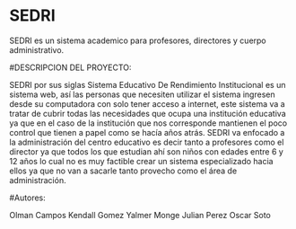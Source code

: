 # SEDRI
SEDRI es un sistema academico para profesores, directores y cuerpo administrativo.


#DESCRIPCION DEL PROYECTO:

SEDRI por sus siglas Sistema Educativo De Rendimiento Institucional es un sistema web, 
así las personas que necesiten utilizar el sistema ingresen desde su computadora con solo tener acceso a internet, 
este sistema va a tratar de cubrir todas las necesidades que ocupa una institución educativa 
ya que en el caso de la institución que nos corresponde mantienen el poco control que tienen a papel como se hacía años atrás. 
SEDRI va enfocado a la administración del centro educativo es decir tanto a profesores como el director 
ya que todos los que estudian ahí son niños con edades entre 6 y 12 años 
lo cual no es muy factible crear un sistema especializado hacia ellos 
ya que no van a sacarle tanto provecho como el área de administración.




#Autores:

Olman Campos
Kendall Gomez
Yalmer Monge
Julian Perez
Oscar Soto


